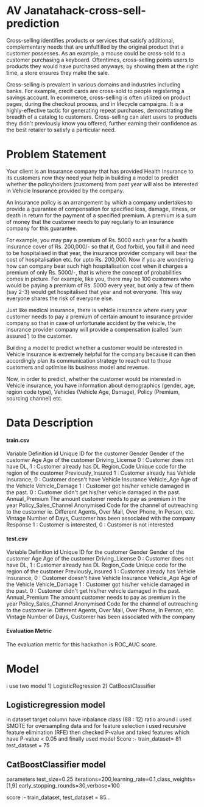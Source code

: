 # AV Janatahack-cross-sell-prediction

Cross-selling identifies products or services that satisfy additional, complementary needs that are unfulfilled by the original product that a customer possesses. As an example, a mouse could be cross-sold to a customer purchasing a keyboard. Oftentimes, cross-selling points users to products they would have purchased anyways; by showing them at the right time, a store ensures they make the sale.

Cross-selling is prevalent in various domains and industries including banks. For example, credit cards are cross-sold to people registering a savings account. In ecommerce, cross-selling is often utilized on product pages, during the checkout process, and in lifecycle campaigns. It is a highly-effective tactic for generating repeat purchases, demonstrating the breadth of a catalog to customers. Cross-selling can alert users to products they didn't previously know you offered, further earning their confidence as the best retailer to satisfy a particular need.

# Problem Statement
Your client is an Insurance company that has provided Health Insurance to its customers now they need your help in building a model to predict whether the policyholders (customers) from past year will also be interested in Vehicle Insurance provided by the company.

An insurance policy is an arrangement by which a company undertakes to provide a guarantee of compensation for specified loss, damage, illness, or death in return for the payment of a specified premium. A premium is a sum of money that the customer needs to pay regularly to an insurance company for this guarantee.

For example, you may pay a premium of Rs. 5000 each year for a health insurance cover of Rs. 200,000/- so that if, God forbid, you fall ill and need to be hospitalised in that year, the insurance provider company will bear the cost of hospitalisation etc. for upto Rs. 200,000. Now if you are wondering how can company bear such high hospitalisation cost when it charges a premium of only Rs. 5000/-, that is where the concept of probabilities comes in picture. For example, like you, there may be 100 customers who would be paying a premium of Rs. 5000 every year, but only a few of them (say 2-3) would get hospitalised that year and not everyone. This way everyone shares the risk of everyone else.

Just like medical insurance, there is vehicle insurance where every year customer needs to pay a premium of certain amount to insurance provider company so that in case of unfortunate accident by the vehicle, the insurance provider company will provide a compensation (called ‘sum assured’) to the customer.

Building a model to predict whether a customer would be interested in Vehicle Insurance is extremely helpful for the company because it can then accordingly plan its communication strategy to reach out to those customers and optimise its business model and revenue. 

Now, in order to predict, whether the customer would be interested in Vehicle insurance, you have information about demographics (gender, age, region code type), Vehicles (Vehicle Age, Damage), Policy (Premium, sourcing channel) etc.

# Data Description
#### train.csv
Variable	Definition
id	Unique ID for the customer
Gender	Gender of the customer
Age
Age of the customer
Driving_License	0 : Customer does not have DL, 1 : Customer already has DL
Region_Code	Unique code for the region of the customer
Previously_Insured	1 : Customer already has Vehicle Insurance, 0 : Customer doesn't have Vehicle Insurance
Vehicle_Age	Age of the Vehicle 
Vehicle_Damage
1 : Customer got his/her vehicle damaged in the past.
0 : Customer didn't get his/her vehicle damaged in the past.
Annual_Premium	The amount customer needs to pay as premium in the year
Policy_Sales_Channel	Anonymised Code for the channel of outreaching to the customer ie. Different Agents, Over Mail, Over Phone, In Person, etc.
Vintage	Number of Days, Customer has been associated with the company
Response	1 :  Customer is interested, 0 : Customer is not interested


#### test.csv
Variable	Definition
id	Unique ID for the customer
Gender	Gender of the customer
Age
Age of the customer
Driving_License	0 : Customer does not have DL, 1 : Customer already has DL
Region_Code	Unique code for the region of the customer
Previously_Insured	1 : Customer already has Vehicle Insurance, 0 : Customer doesn't have Vehicle Insurance
Vehicle_Age	Age of the Vehicle 
Vehicle_Damage
1 : Customer got his/her vehicle damaged in the past.
0 : Customer didn't get his/her vehicle damaged in the past.
Annual_Premium	The amount customer needs to pay as premium in the year
Policy_Sales_Channel	Anonymised Code for the channel of outreaching to the customer ie. Different Agents, Over Mail, Over Phone, In Person, etc.
Vintage	Number of Days, Customer has been associated with the company

#### Evaluation Metric
The evaluation metric for this hackathon is ROC_AUC score.

# Model
i use two model 1) LogisticRegression
                2) CatBoostClassifier
## Logisticregression model
in dataset target column have inbalance class (88 : 12) ratio around
i used SMOTE for oversampling data and
for feature selection i used recursive feature elimination (RFE)
then checked P-value and taked features which have P-value < 0.05
and finally used model
Score :- train_dataset= 81
         test_dataset = 75
## CatBoostClassifier model
parameters
test_size=0.25
iterations=200,learning_rate=0.1,class_weights=[1,9]
early_stopping_rounds=30,verbose=100

score :- train_dataset, test_dataset = 85...




